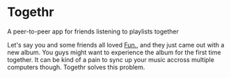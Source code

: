 Togethr
=======

A peer-to-peer app for friends listening to playlists together

Let's say you and some friends all loved [Fun.](http://en.wikipedia.org/wiki/Fun_(band)), and they just came out with a new album.  You guys might want to experience the album for the first time together.  It can be kind of a pain to sync up your music accross multiple computers though.  Togethr solves this problem.


